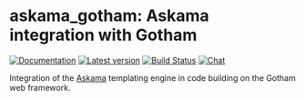 # askama_gotham: Askama integration with Gotham

[![Documentation](https://docs.rs/askama_gotham/badge.svg)](https://docs.rs/askama_gotham/)
[![Latest version](https://img.shields.io/crates/v/askama_gotham.svg)](https://crates.io/crates/askama_gotham)
[![Build Status](https://github.com/djc/askama/workflows/CI/badge.svg)](https://github.com/djc/askama/actions?query=workflow%3ACI)
[![Chat](https://img.shields.io/discord/976380008299917365?logo=discord)](https://discord.gg/ZucwjE6bmT)

Integration of the [Askama](https://github.com/djc/askama) templating engine in
code building on the Gotham web framework.

